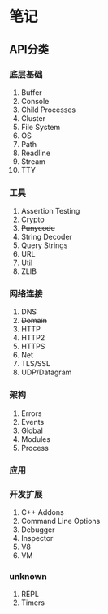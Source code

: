 # 笔记

## API分类

### 底层基础

1. Buffer
1. Console
1. Child Processes
1. Cluster
1. File System
1. OS
1. Path
1. Readline
1. Stream
1. TTY

### 工具

1. Assertion Testing
1. Crypto
1. ~~Punycode~~
1. String Decoder
1. Query Strings
1. URL
1. Util
1. ZLIB
 
### 网络连接

1. DNS
1. ~~Domain~~
1. HTTP
1. HTTP2
1. HTTPS
1. Net
1. TLS/SSL
1. UDP/Datagram

### 架构

1. Errors
1. Events
1. Global
1. Modules
1. Process

### 应用

### 开发扩展

1. C++ Addons
1. Command Line Options
1. Debugger
1. Inspector
1. V8
1. VM

### unknown

1. REPL
1. Timers